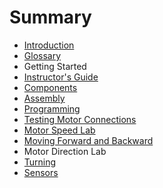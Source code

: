 # Summary

* [Introduction](README.md)
* [Glossary](glossary.md)
* Getting Started
* [Instructor's Guide](instructors-guide.md)
* [Components](components.md)
* [Assembly](assembly.md)
* [Programming](programming.md)
* [Testing Motor Connections](testing-motor-connections.md)
* [Motor Speed Lab](motor-speed-lab.md)
* [Moving Forward and Backward](moving-forward-and-backward.md)
* Motor Direction Lab
* [Turning](turning.md)
* [Sensors](sensors.md)

